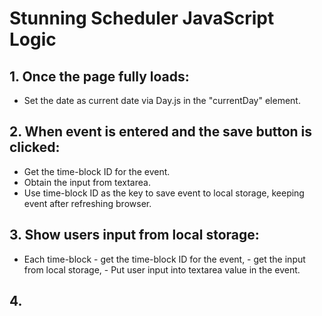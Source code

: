 # Stunning Scheduler JavaScript Logic

## 1. Once the page fully loads:
  * Set the date as current date via Day.js in the "currentDay" element.

## 2. When event is entered and the save button is clicked:
* Get the time-block ID for the event.
* Obtain the input from textarea.
* Use time-block ID as the key to save event to local storage, keeping event after refreshing browser.

## 3. Show users input from local storage:
* Each time-block - get the time-block ID for the event, - get the input from local storage, - Put user input into textarea value in the event.

## 4. 